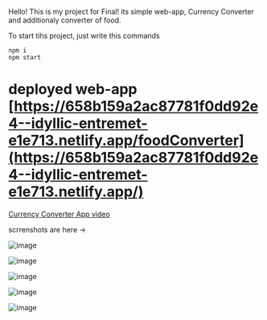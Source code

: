 Hello!
This is my project for Final!
its simple web-app, Currency Converter and additionaly converter of food.

To start tihs project, just write this commands

```
npm i
npm start
```

# deployed web-app [https://658b159a2ac87781f0dd92e4--idyllic-entremet-e1e713.netlify.app/foodConverter](https://658b159a2ac87781f0dd92e4--idyllic-entremet-e1e713.netlify.app/)

[Currency Converter App video](https://youtu.be/2vFcIZIxIww)

scrrenshots are here ->

![image](https://github.com/Beknazar007/frontend-final-project-4/assets/58647571/678cc1fa-a1a5-4730-a7da-897e2260216b)

![image](https://github.com/Beknazar007/frontend-final-project-4/assets/58647571/18961696-7ca4-433e-821d-fe93b8b5ed4e)

![image](https://github.com/Beknazar007/frontend-final-project-4/assets/58647571/536cc849-7586-4ea2-bf45-440ea45b940d)

![image](https://github.com/Beknazar007/frontend-final-project-4/assets/58647571/c1ca5404-78db-4f64-b571-a9d85ac6b8af)

![image](https://github.com/Beknazar007/frontend-final-project-4/assets/58647571/938c1d1f-87dd-4a3e-a929-aafcfe17a612)
